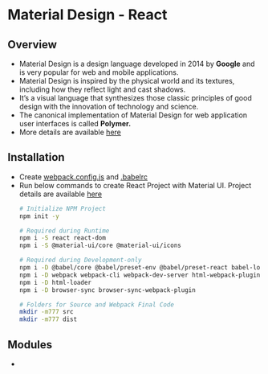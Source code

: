 # Material Design - React

## Overview
- Material Design is a design language developed in 2014 by **Google** and is very popular for web and mobile applications.
- Material Design is inspired by the physical world and its textures, including how they reflect light and cast shadows.
- It’s a visual language that synthesizes those classic principles of good design with the innovation of technology and science.
- The canonical implementation of Material Design for web application user interfaces is called **Polymer.**
- More details are available [here](https://www.material.io/)

## Installation
- Create [webpack.config.js]() and [.babelrc]()
- Run below commands to create React Project with Material UI. Project details are available [here]()
  ```sh
  # Initialize NPM Project
  npm init -y

  # Required during Runtime
  npm i -S react react-dom
  npm i -S @material-ui/core @material-ui/icons

  # Required during Development-only
  npm i -D @babel/core @babel/preset-env @babel/preset-react babel-loader
  npm i -D webpack webpack-cli webpack-dev-server html-webpack-plugin
  npm i -D html-loader
  npm i -D browser-sync browser-sync-webpack-plugin

  # Folders for Source and Webpack Final Code
  mkdir -m777 src
  mkdir -m777 dist
  ```

## Modules
- 